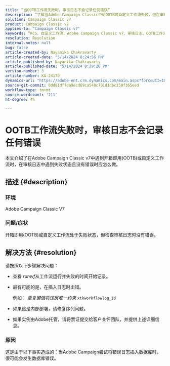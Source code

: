 ```yaml
---
title: “当OOTB工作流失败时，审核日志不会记录任何错误”
description: “了解当Adobe Campaign Classic中的OOTB或自定义工作流失败，但在审核日志中未发现错误时该怎么做。”
solution: Campaign Classic v7
product: Campaign Classic v7
applies-to: "Campaign Classic v7"
keywords: “KCS、自定义工作流、Adobe Campaign Classic v7、审核日志、OOTB工作流、ACC”
resolution: Resolution
internal-notes: null
bug: false
article-created-by: Nayanika Chakravarty
article-created-date: "5/14/2024 8:24:56 PM"
article-published-by: Nayanika Chakravarty
article-published-date: "5/14/2024 8:29:26 PM"
version-number: 3
article-number: KA-24179
dynamics-url: "https://adobe-ent.crm.dynamics.com/main.aspx?forceUCI=1&pagetype=entityrecord&etn=knowledgearticle&id=977a2e01-3012-ef11-9f8a-6045bd026dc7"
source-git-commit: 0dd81df7da9ecd69ca548c701d1dbc259f365eed
workflow-type: tm+mt
source-wordcount: '211'
ht-degree: 4%

---
```


# OOTB工作流失败时，审核日志不会记录任何错误


本文介绍了在Adobe Campaign Classic v7中遇到开箱即用(OOTB)或自定义工作流时，在审核日志中遇到失败状态且没有错误时应怎么做。

## 描述 {#description}


### <b>环境</b>

Adobe Campaign Classic V7

### <b>问题/症状</b>

开箱即用(OOTB)或自定义工作流处于失败状态，但检查审核日志时没有错误。


## 解决方法 {#resolution}


请按照以下步骤解决问题：

- 查看 *runwf*&#x200B;从工作流运行并失败的时间开始记录。
- 最有可能的是，在插入日志时出错。

  例如： *重复键值将违反唯一约束* `xtkworkflowlog_id`
- 如果这是内部部署，请修复序列问题。
- 如果实例由Adobe托管，请将票证提交给客户关怀团队，并提供上述详细信息。


### <b>原因</b>

这是由于以下事实造成的：当Adobe Campaign尝试将错误日志插入数据库时，很可能会发生数据库错误。
